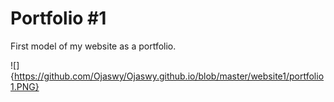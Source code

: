 # Portfolio #1
First model of my website as a portfolio.

![]{https://github.com/Ojaswy/Ojaswy.github.io/blob/master/website1/portfolio1.PNG}
